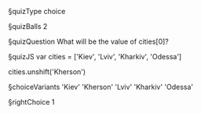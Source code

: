 §quizType
choice

§quizBalls
2

§quizQuestion
What will be the value of cities[0]?



§quizJS
var cities = ['Kiev', 'Lviv', 'Kharkiv', 'Odessa']

cities.unshift('Kherson')



§choiceVariants
'Kiev'
'Kherson'
'Lviv'
'Kharkiv'
'Odessa'



§rightChoice
1
